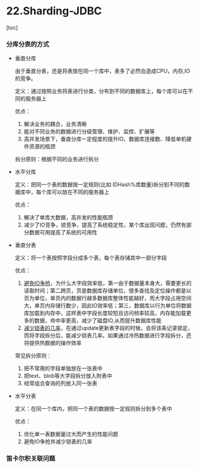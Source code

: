 # 22.Sharding-JDBC

[toc]

### 分库分表的方式

- 垂直分库

    由于垂直分表，还是将表放在同一个库中，表多了必然会造成CPU，内存,IO的竞争。

    定义：通过按照业务将表进行分类，分布到不同的数据库上，每个库可以在不同的服务器上

    优点：

    1. 解决业务的耦合，业务清晰
    2. 能对不同业务的数据进行分级管理、维护、监控、扩展等
    3. 高并发场景下，垂直分库一定程度的提升IO、数据库连接数、降低单机硬件资源的瓶颈

    拆分原则：根据不同的业务进行拆分

- 水平分库

    定义：把同一个表的数据按一定规则(比如 IDHash%库数量)拆分到不同的数据库中，每个库可以放在不同的服务器上

    优点：

    1. 解决了单库大数据，高并发的性能瓶颈
    2. 减少了IO竞争，锁竞争，提高了系统稳定性，某个库出现问题，仍然有部分数据可用提高了系统的可用性

- 垂直分表

    定义：将一个表按照字段分成多个表，每个表存储其中一部分字段

    优点：

    1. <u>避免IO争抢</u>，为什么大字段效率低，第一由于数据量本身大，需要更长的读取时间；第二跨页，页是数据库存储单位，很多查找及定位操作都是以页为单位，单页内的数据行越多数据库整体性能越好，而大字段占用空间大，单页内存储行数少，因此IO效率低；第三，数据库以行为单位将数据库加载到内存中，这样表中字段长度较短且访问频率较高，内存能加载更多的数据，命中率更高，减少了磁盘IO,从而提升数据库性能
    2. <u>减少锁表的几率</u>，在通过update更新表字段的时候，会将该条记录锁定，而将字段拆分后，能减少锁表几率。如果通过冷热数据进行字段拆分，还将提供热数据的操作效率

    常见拆分原则：

    1. 把不常用的字段单独放在一张表中
    2. 把text、blob等大字段拆分放入附表中
    3. 经常组合查询的列放入同一张表

- 水平分表

    定义：在同一个库内，把同一个表的数据按一定规则拆分到多个表中

    优点：

    1. 优化单一表数据量过大而产生的性能问题
    2.  避免IO争抢并减少锁表的几率

### 笛卡尔积关联问题


